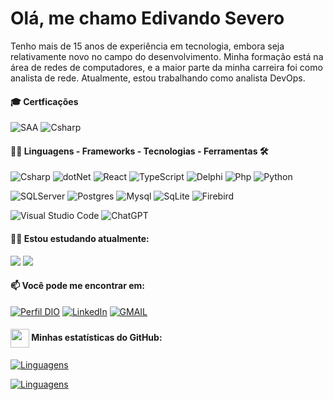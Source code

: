 # Olá, me chamo Edivando Severo 

Tenho mais de 15 anos de experiência em tecnologia, embora seja relativamente novo no campo do desenvolvimento. Minha formação está na área de redes de computadores, e a maior parte da minha carreira foi como analista de rede. Atualmente, estou trabalhando como analista DevOps.

#### 🎓 Certficações
![SAA](https://img.shields.io/badge/Solutions%20Architect%20Associate-%23934B8E?style=flat-square&labelColor=%23414141&logo=amazon-aws&logoColor=white)
![Csharp](https://img.shields.io/badge/SysOps%20Administrator%20Associate-%23934B8E?style=flat-square&labelColor=%23414141&logo=amazon-aws&logoColor=white)

#### 👨‍💻 Linguagens - Frameworks - Tecnologias - Ferramentas  🛠

![Csharp](https://img.shields.io/badge/CSharp-%23934B8E?style=flat-square&labelColor=%23414141&logo=csharp&logoColor=white)
![dotNet](https://img.shields.io/badge/.NET-%23631F74?style=flat-square&labelColor=%23414141&logo=dotnet&logoColor=white)
![React](https://img.shields.io/badge/React-%23EFD81D?style=flat-square&labelColor=%23414141&logo=React&logoColor=white)
![TypeScript](https://img.shields.io/badge/TypeScript-%23EFD81D?style=flat-square&labelColor=%23414141&logo=TypeScript&logoColor=white)
![Delphi](https://img.shields.io/badge/Delphi-%23055595?style=flat-square&labelColor=%23414141&logo=Delphi&logoColor=white)
![Php](https://img.shields.io/badge/PHP-%23055595?style=flat-square&labelColor=%23414141&logo=php&logoColor=white)
![Python](https://img.shields.io/badge/Python-%23055595?style=flat-square&labelColor=%23414141&logo=Python&logoColor=white)

![SQLServer](https://img.shields.io/badge/SQLServer-%23DB2A20.svg?style=flat-square&labelColor=%23414141&logo=microsoftsqlserver&logoColor=white)
![Postgres](https://img.shields.io/badge/PostgreSQL-%23316192.svg?style=flat-square&labelColor=%23414141&logo=postgresql&logoColor=white)
![Mysql](https://img.shields.io/badge/Mysql-%23316192.svg?style=flat-square&labelColor=%23414141&logo=Mysql&logoColor=white)
![SqLite](https://img.shields.io/badge/SqLite-%23316192.svg?style=flat-square&labelColor=%23414141&logo=SqLite&logoColor=white)
![Firebird](https://img.shields.io/badge/Firebird-%23316192.svg?style=flat-square&labelColor=%23414141&logo=interbase&logoColor=white)

![Visual Studio Code](https://img.shields.io/badge/Visual%20Studio%20Code-%232D9EEA?style=flat-square&labelColor=%23414141&logo=visual-studio-code&logoColor=white)
![ChatGPT](https://img.shields.io/badge/ChatGPT-%231A9A7A?style=flat-square&labelColor=%23414141&logo=openai&logoColor=white)</div></div>

#### 🧑‍🎓 Estou estudando atualmente:
<img src="https://img.shields.io/badge/Inglês-%2300A86B?style=flat-square&labelColor=%23414141logoColor=white" />
<img src="https://img.shields.io/badge/Java-%232F74C0?style=flat-square&labelColor=%23414141&logo=OpenJdk&logoColor=white" />

#### 📫 Você pode me encontrar em:

[![Perfil DIO](https://img.shields.io/badge/-Meu%20Perfil%20na%20DIO-30A3DC?style=for-the-badge)](https://www.dio.me/users/edivandosevero05)
[![LinkedIn](https://img.shields.io/badge/-LinkedIn-%230A66C2?style=flat-square&labelColor=%230A66C2&logo=linkedin&logoColor=link=https://www.linkedin.com/in/edivando-severo/)](https://www.linkedin.com/in/edivando-severo/)
[![GMAIL](https://img.shields.io/badge/edivandosevero05@gmail.com-%230078D4.svg?style=flat-square&logo=gmail&&link=mailto:edivandosevero05@gmail.com)](mailto:edivandosevero05@gmail.com)

#### <img src="https://github.githubassets.com/images/modules/logos_page/GitHub-Mark.png" width="30" style="vertical-align: middle;"> Minhas estatísticas do GitHub: 
[![Linguagens](https://github-readme-stats.vercel.app/api?username=edivandosevero05&show_icons=true&locale=pt-BR&&theme=dark)](https://github.com/edivandosevero?tab=repositories)

[![Linguagens](https://github-readme-stats.vercel.app/api/top-langs/?username=edivandosevero05&layout=compact&locale=pt-BR&&theme=dark)](https://github.com/edivandosevero05?tab=repositories)




